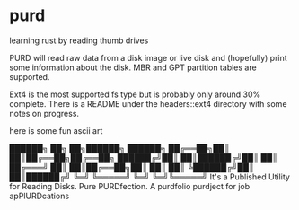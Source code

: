 # purd
learning rust by reading thumb drives

PURD will read raw data from a disk image or live disk and (hopefully) print
some information about the disk. MBR and GPT partition tables are supported. 

Ext4 is the most supported fs type but is probably only around 30% complete. There is a README under the headers::ext4 directory with some notes on progress.


here is some fun ascii art

██████╗ ██╗   ██╗██████╗ ██████╗
██╔══██╗██║   ██║██╔══██╗██╔══██╗
██████╔╝██║   ██║██████╔╝██║  ██║
██╔═══╝ ██║   ██║██╔══██╗██║  ██║
██║     ╚██████╔╝██║  ██║██████╔╝
╚═╝      ╚═════╝ ╚═╝  ╚═╝╚═════╝
It's a Published Utility for Reading Disks.
Pure PURDfection. A purdfolio purdject for job apPlURDcations

